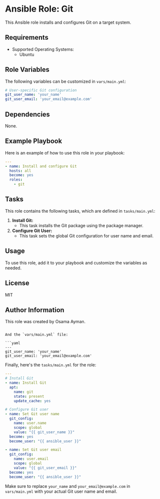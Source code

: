 # Ansible Role: Git

This Ansible role installs and configures Git on a target system.

## Requirements

- Supported Operating Systems:
  - Ubuntu

## Role Variables

The following variables can be customized in `vars/main.yml`:

```yaml
# User-specific Git configuration
git_user_name: 'your_name'
git_user_email: 'your_email@example.com'
```

## Dependencies

None.

## Example Playbook

Here is an example of how to use this role in your playbook:

```yaml
---
- name: Install and configure Git
  hosts: all
  become: yes
  roles:
    - git
```

## Tasks

This role contains the following tasks, which are defined in `tasks/main.yml`:

1. **Install Git:**
   - This task installs the Git package using the package manager.
2. **Configure Git User:**
   - This task sets the global Git configuration for user name and email.

## Usage

To use this role, add it to your playbook and customize the variables as needed.

## License

MIT

## Author Information

This role was created by Osama Ayman.
```

And the `vars/main.yml` file:

```yaml
---
git_user_name: 'your_name'
git_user_email: 'your_email@example.com'
```

Finally, here's the `tasks/main.yml` for the role:

```yaml
---
# Install Git
- name: Install Git
  apt:
    name: git
    state: present
    update_cache: yes

# Configure Git user
- name: Set Git user name
  git_config:
    name: user.name
    scope: global
    value: "{{ git_user_name }}"
  become: yes
  become_user: "{{ ansible_user }}"

- name: Set Git user email
  git_config:
    name: user.email
    scope: global
    value: "{{ git_user_email }}"
  become: yes
  become_user: "{{ ansible_user }}"
```

Make sure to replace `your_name` and `your_email@example.com` in `vars/main.yml` with your actual Git user name and email.